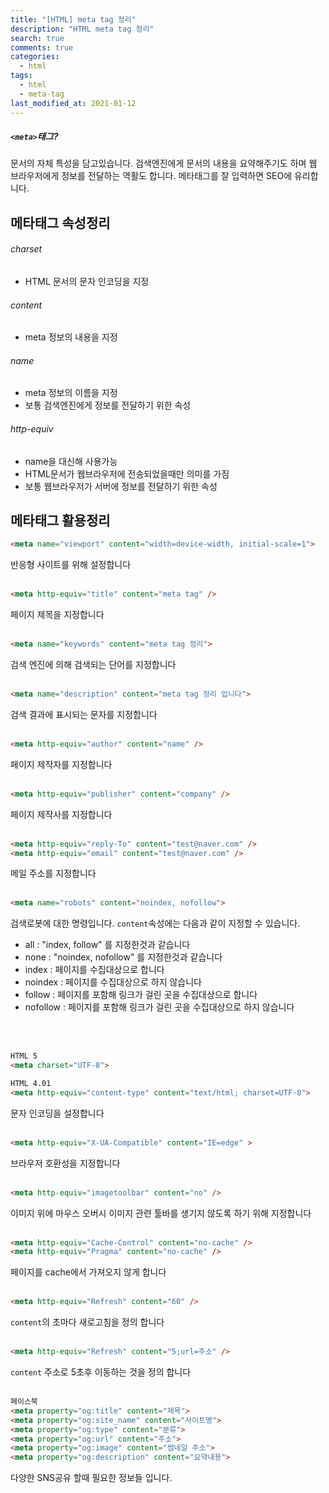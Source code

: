 ```yaml
---
title: "[HTML] meta tag 정리"
description: "HTML meta tag 정리"
search: true
comments: true
categories:
  - html 
tags:
  - html
  - meta-tag 
last_modified_at: 2021-01-12
---
```


##### `<meta>`태그?
문서의 자체 특성을 담고있습니다.
검색엔진에게 문서의 내용을 요약해주기도 하며 웹 브라우저에게 정보를 전달하는 역활도 합니다.
메타태그를 잘 입력하면 SEO에 유리합니다.


## 메타태그 속성정리

###### charset
- HTML 문서의 문자 인코딩을 지정

###### content
- meta 정보의 내용을 지정

###### name
- meta 정보의 이름을 지정
- 보통 검색엔진에게 정보를 전달하기 위한 속성

###### http-equiv
- name을 대신해 사용가능
- HTML문서가 웹브라우저에 전송되었을때만 의미를 가짐
- 보통 웹브라우저가 서버에 정보를 전달하기 위한 속성


## 메타태그 활용정리
```html
<meta name="viewport" content="width=device-width, initial-scale=1">
```
반응형 사이트를 위해 설정합니다
<br>
<br>

```html
<meta http-equiv="title" content="meta tag" />
```
페이지 제목을 지정합니다
<br>
<br>

```html
<meta name="keywords" content="meta tag 정리">
```
검색 엔진에 의해 검색되는 단어를 지정합니다
<br>
<br>

```html
<meta name="description" content="meta tag 정리 입니다">
```
검색 결과에 표시되는 문자를 지정합니다
<br>
<br>

```html
<meta http-equiv="author" content="name" />
```
페이지 제작자를 지정합니다
<br>
<br>

```html
<meta http-equiv="publisher" content="company" />
```
페이지 제작사를 지정합니다
<br>
<br>

```html
<meta http-equiv="reply-To" content="test@naver.com" /> 
<meta http-equiv="email" content="test@naver.com" />
```
메일 주소를 지정합니다
<br>
<br>

```html
<meta name="robots" content="noindex, nofollow">
```
검색로봇에 대한 명령입니다. `content`속성에는 다음과 같이 지정할 수 있습니다.
- all : "index, follow" 를 지정한것과 같습니다
- none : "noindex, nofollow" 를 지정한것과 같습니다
- index : 페이지를 수집대상으로 합니다
- noindex : 페이지를 수집대상으로 하지 않습니다
- follow : 페이지를 포함해 링크가 걸린 곳을 수집대상으로 합니다
- nofollow : 페이지를 포함해 링크가 걸린 곳을 수집대상으로 하지 않습니다
<br>
<br>
  
```html
HTML 5
<meta charset="UTF-8">

HTML 4.01
<meta http-equiv="content-type" content="text/html; charset=UTF-8">
```
문자 인코딩을 설정합니다
<br>
<br>

```html
<meta http-equiv="X-UA-Compatible" content="IE=edge" >
```
브라우저 호환성을 지정합니다
<br>
<br>

```html
<meta http-equiv="imagetoolbar" content="no" />
```
이미지 위에 마우스 오버시 이미지 관련 툴바를 생기지 않도록 하기 위해 지정합니다
<br>
<br>

```html
<meta http-equiv="Cache-Control" content="no-cache" /> 
<meta http-equiv="Pragma" content="no-cache" />
```
페이지를 cache에서 가져오지 않게 합니다
<br>
<br>

```html
<meta http-equiv="Refresh" content="60" />
```
`content`의 초마다 새로고침을 정의 합니다
<br>
<br>

```html
<meta http-equiv="Refresh" content="5;url=주소" />
```
`content` 주소로 5초후 이동하는 것을 정의 합니다
<br>
<br>

```html
페이스북
<meta property="og:title" content="제목">
<meta property="og:site_name" content="사이트명">
<meta property="og:type" content="분류">
<meta property="og:url" content="주소">
<meta property="og:image" content="썸네일 주소">
<meta property="og:description" content="요약내용">

```
다양한 SNS공유 할때 필요한 정보들 입니다.